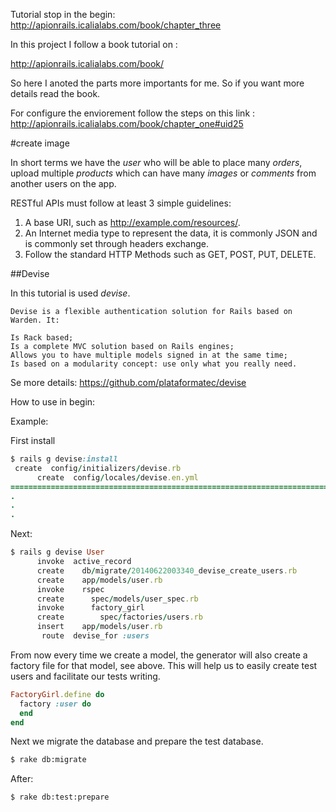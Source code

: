 
Tutorial stop in the begin: http://apionrails.icalialabs.com/book/chapter_three


In this project I follow a book tutorial on : 

http://apionrails.icalialabs.com/book/

So here I anoted the parts more importants for me. So if you want more details read the book. 

For configure the enviorement follow the steps on this link : http://apionrails.icalialabs.com/book/chapter_one#uid25


#create image 

In short terms we have the *user* who will be able to place many *orders*, upload multiple *products* which can have many *images* or *comments* from another users on the app.


RESTful APIs must follow at least 3 simple guidelines:

 1) A base URI, such as http://example.com/resources/.
 2) An Internet media type to represent the data, it is commonly JSON and is commonly set through headers exchange.
 3) Follow the standard HTTP Methods such as GET, POST, PUT, DELETE. 


##Devise

In this tutorial is used *devise*.

	Devise is a flexible authentication solution for Rails based on Warden. It:

    Is Rack based;
    Is a complete MVC solution based on Rails engines;
    Allows you to have multiple models signed in at the same time;
    Is based on a modularity concept: use only what you really need.

Se more details: https://github.com/plataformatec/devise

How to use in begin:

Example:

First install

```rb
$ rails g devise:install
 create  config/initializers/devise.rb
      create  config/locales/devise.en.yml
===============================================================================
.
.
.
```

 Next:

```rb
$ rails g devise User
      invoke  active_record
      create    db/migrate/20140622003340_devise_create_users.rb
      create    app/models/user.rb
      invoke    rspec
      create      spec/models/user_spec.rb
      invoke      factory_girl
      create        spec/factories/users.rb
      insert    app/models/user.rb
       route  devise_for :users
```

From now every time we create a model, the generator will also create a factory file for that model, see above. This will help us to easily create test users and facilitate our tests writing.


```rb
FactoryGirl.define do
  factory :user do
  end
end
```

Next we migrate the database and prepare the test database.

```sh
$ rake db:migrate
```

After:

```sh
$ rake db:test:prepare
```


